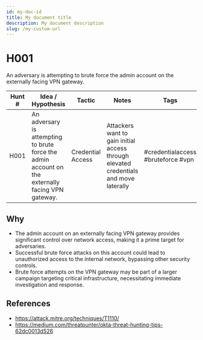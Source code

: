 ```yaml
---
id: my-doc-id
title: My document title
description: My document description
slug: /my-custom-url
---
```

# H001
An adversary is attempting to brute force the admin account on the externally facing VPN gateway.

| Hunt # | Idea / Hypothesis                                                                 | Tactic           | Notes                                   | Tags                                   | Submitter   | 
|--------------|----------------------------------------------------------------------------|------------------|-----------------------------------------|----------------------------------------|----------------------------------------|
| H001         | An adversary is attempting to brute force the admin account on the externally facing VPN gateway. | Credential Access | Attackers want to gain initial access through elevated credentials and move laterally | #credentialaccess #bruteforce #vpn     | [Sydney Marrone](https://x.com/letswastetime)

## Why

- The admin account on an externally facing VPN gateway provides significant control over network access, making it a prime target for adversaries.
- Successful brute force attacks on this account could lead to unauthorized access to the internal network, bypassing other security controls.
- Brute force attempts on the VPN gateway may be part of a larger campaign targeting critical infrastructure, necessitating immediate investigation and response.

## References

- https://attack.mitre.org/techniques/T1110/
- https://medium.com/threatpunter/okta-threat-hunting-tips-62dc0013d526
